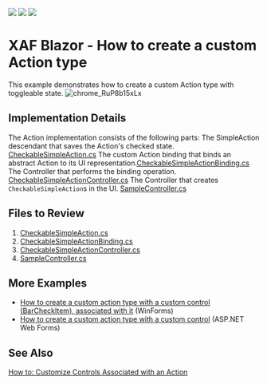 <!-- default badges list -->
![](https://img.shields.io/endpoint?url=https://codecentral.devexpress.com/api/v1/VersionRange/511874854/23.1.5%2B)
[![](https://img.shields.io/badge/Open_in_DevExpress_Support_Center-FF7200?style=flat-square&logo=DevExpress&logoColor=white)](https://supportcenter.devexpress.com/ticket/details/T1101292)
[![](https://img.shields.io/badge/📖_How_to_use_DevExpress_Examples-e9f6fc?style=flat-square)](https://docs.devexpress.com/GeneralInformation/403183)
<!-- default badges end -->

# XAF Blazor - How to create a custom Action type
This example demonstrates how to create a custom Action type with toggleable state. 
![chrome_RuP8b15xLx](https://github.com/DevExpress-Examples/xaf-custom-action-type-blazor/assets/14300209/ea644d45-b306-48d5-b6c9-d4230ca5fa03)


## Implementation Details


The Action implementation consists of the following parts:
The SimpleAction descendant that saves the Action's checked state.  [CheckableSimpleAction.cs](CS/CustomActionSolution/CustomActionSolution.Blazor.Server/CustomAction/CheckableSimpleAction.cs) 
The custom Action binding that binds an abstract Action to its UI representation.[CheckableSimpleActionBinding.cs](CS/CustomActionSolution/CustomActionSolution.Blazor.Server/CustomAction/CheckableSimpleActionBinding.cs) 
The Controller that performs the binding operation. [CheckableSimpleActionController.cs](CS/CustomActionSolution/CustomActionSolution.Blazor.Server/Controllers/CheckableSimpleActionController.cs) 
The Controller that creates `CheckableSimpleAction`s in the UI. [SampleController.cs](CS/CustomActionSolution/CustomActionSolution.Blazor.Server/Controllers/SampleController.cs)

## Files to Review
1. [CheckableSimpleAction.cs](CS/CustomActionSolution/CustomActionSolution.Blazor.Server/CustomAction/CheckableSimpleAction.cs) 
2. [CheckableSimpleActionBinding.cs](CS/CustomActionSolution/CustomActionSolution.Blazor.Server/CustomAction/CheckableSimpleActionBinding.cs) 
3. [CheckableSimpleActionController.cs](CS/CustomActionSolution/CustomActionSolution.Blazor.Server/Controllers/CheckableSimpleActionController.cs) 
4. [SampleController.cs](CS/CustomActionSolution/CustomActionSolution.Blazor.Server/Controllers/SampleController.cs)

## More Examples
* [How to create a custom action type with a custom control (BarCheckItem), associated with it](https://github.com/DevExpress-Examples/XAF_how-to-create-a-custom-action-type-with-a-custom-control-barcheckitem-associated-with-it-e1977) (WinForms)
* [How to create a custom action type with a custom control](https://github.com/DevExpress-Examples/XAF_how-to-create-a-custom-action-with-a-custom-control-in-xaf-aspnet-application-e4357) (ASP.NET Web Forms)

## See Also
[How to: Customize Controls Associated with an Action](https://docs.devexpress.com/eXpressAppFramework/113183/ui-construction/controllers-and-actions/actions/how-to-customize-action-controls)

